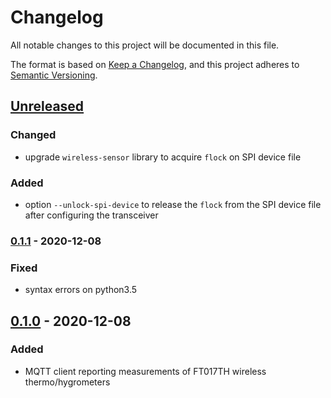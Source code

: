 # Changelog
All notable changes to this project will be documented in this file.

The format is based on [Keep a Changelog](https://keepachangelog.com/en/1.0.0/),
and this project adheres to [Semantic Versioning](https://semver.org/spec/v2.0.0.html).

## [Unreleased]
### Changed
- upgrade `wireless-sensor` library to acquire `flock` on SPI device file

### Added
- option `--unlock-spi-device` to release the `flock` from the SPI device file
  after configuring the transceiver

### [0.1.1] - 2020-12-08
### Fixed
- syntax errors on python3.5

## [0.1.0] - 2020-12-08
### Added
- MQTT client reporting measurements of FT017TH wireless thermo/hygrometers

[Unreleased]: https://github.com/fphammerle/wireless-sensor-mqtt/compare/v0.1.1...HEAD
[0.1.1]: https://github.com/fphammerle/wireless-sensor-mqtt/compare/v0.1.0...v0.1.1
[0.1.0]: https://github.com/fphammerle/wireless-sensor-mqtt/releases/tag/v0.1.0
